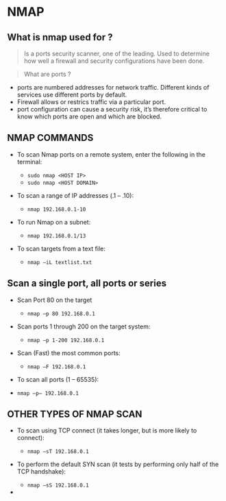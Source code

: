 # NMAP

## What is nmap used for ?
> Is a ports security scanner, one of the leading.
> Used to determine how well a firewall and security configurations have been done.

> What are ports ? 
-  ports are numbered addresses for network traffic. Different kinds of services use different ports by default.
- Firewall allows or restrics traffic via a particular port.
- port configuration can cause a security risk, it’s therefore critical to know which ports are open and which are blocked.

## NMAP COMMANDS
* To scan Nmap ports on a  remote system, enter the following in the terminal:
    - ```sudo nmap <HOST IP>```
    - ```sudo nmap <HOST DOMAIN>```

* To scan a range of IP addresses (.1 – .10):
    - ```nmap 192.168.0.1-10```

* To run Nmap on a subnet:
    - ```nmap 192.168.0.1/13```

* To scan targets from a text file:
    - ```nmap –iL textlist.txt```

## Scan a single port, all ports or series

* Scan Port 80 on the target
    - ```nmap –p 80 192.168.0.1```

* Scan ports 1 through 200 on the target system:
    - ```nmap –p 1-200 192.168.0.1```

* Scan (Fast) the most common ports:
    - ```nmap –F 192.168.0.1```

* To scan all ports (1 – 65535):
- ```nmap –p– 192.168.0.1```


## OTHER TYPES OF NMAP SCAN
* To scan using TCP connect (it takes longer, but is more likely to connect):
    - ```nmap –sT 192.168.0.1```

* To perform the default SYN scan (it tests by performing only half of the TCP handshake):
    - ```nmap –sS 192.168.0.1```

* 
